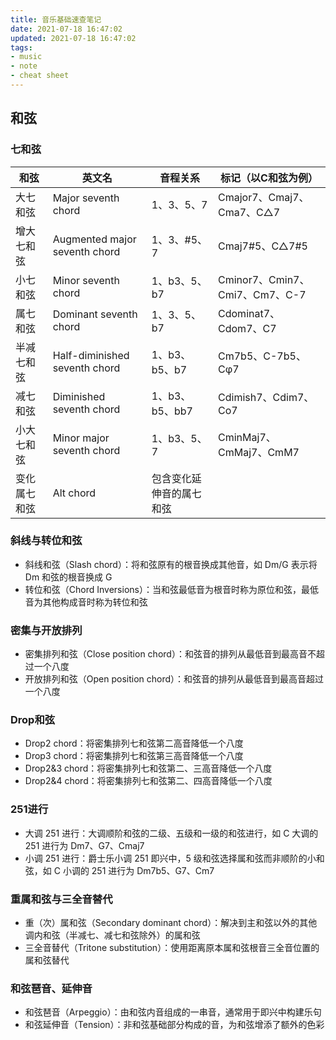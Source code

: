 ```yaml
---
title: 音乐基础速查笔记
date: 2021-07-18 16:47:02
updated: 2021-07-18 16:47:02
tags:
- music
- note
- cheat sheet
---
```


## 和弦

### 七和弦

| 和弦         | 英文名                        | 音程关系                 | 标记（以C和弦为例）            |
| ------------ | ----------------------------- | ------------------------ | ------------------------------ |
| 大七和弦     | Major seventh chord           | 1、3、5、7               | Cmajor7、Cmaj7、Cma7、C△7      |
| 增大七和弦   | Augmented major seventh chord | 1、3、#5、7              | Cmaj7#5、C△7#5                 |
| 小七和弦     | Minor seventh chord           | 1、b3、5、b7             | Cminor7、Cmin7、Cmi7、Cm7、C-7 |
| 属七和弦     | Dominant seventh chord        | 1、3、5、b7              | Cdominat7、Cdom7、C7           |
| 半减七和弦   | Half-diminished seventh chord | 1、b3、b5、b7            | Cm7b5、C-7b5、Cφ7              |
| 减七和弦     | Diminished seventh chord      | 1、b3、b5、bb7           | Cdimish7、Cdim7、Co7           |
| 小大七和弦   | Minor major seventh chord     | 1、b3、5、7              | CminMaj7、CmMaj7、CmM7         |
| 变化属七和弦 | Alt chord                     | 包含变化延伸音的属七和弦 |                                |

### 斜线与转位和弦

- 斜线和弦（Slash chord）：将和弦原有的根音换成其他音，如 Dm/G 表示将 Dm 和弦的根音换成 G
- 转位和弦（Chord Inversions）：当和弦最低音为根音时称为原位和弦，最低音为其他构成音时称为转位和弦

### 密集与开放排列

- 密集排列和弦（Close position chord）：和弦音的排列从最低音到最高音不超过一个八度
- 开放排列和弦（Open position chord）：和弦音的排列从最低音到最高音超过一个八度

### Drop和弦

- Drop2 chord：将密集排列七和弦第二高音降低一个八度
- Drop3 chord：将密集排列七和弦第三高音降低一个八度
- Drop2&3 chord：将密集排列七和弦第二、三高音降低一个八度
- Drop2&4 chord：将密集排列七和弦第二、四高音降低一个八度

### 251进行

- 大调 251 进行：大调顺阶和弦的二级、五级和一级的和弦进行，如 C 大调的 251 进行为 Dm7、G7、Cmaj7
- 小调 251 进行：爵士乐小调 251 即兴中，5 级和弦选择属和弦而非顺阶的小和弦，如 C 小调的 251 进行为 Dm7b5、G7、Cm7

### 重属和弦与三全音替代

- 重（次）属和弦（Secondary dominant chord）：解决到主和弦以外的其他调内和弦（半减七、减七和弦除外）的属和弦
- 三全音替代（Tritone substitution）：使用距离原本属和弦根音三全音位置的属和弦替代

### 和弦琶音、延伸音

- 和弦琶音（Arpeggio）：由和弦内音组成的一串音，通常用于即兴中构建乐句
- 和弦延伸音（Tension）：非和弦基础部分构成的音，为和弦增添了额外的色彩
